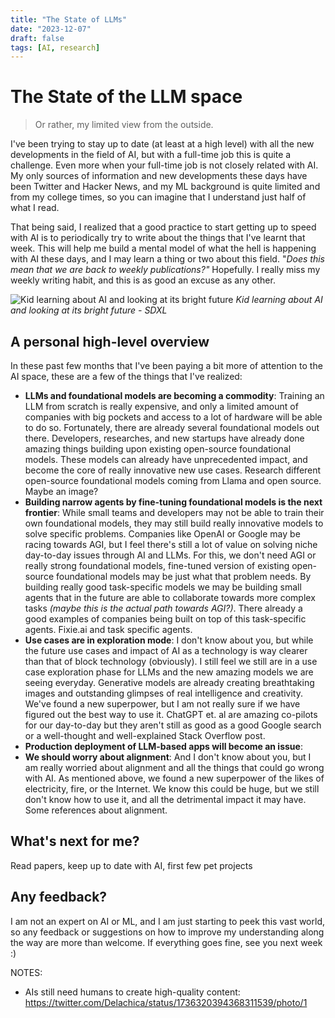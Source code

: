 ```yaml
---
title: "The State of LLMs"
date: "2023-12-07"
draft: false
tags: [AI, research]
---
```


# The State of the LLM space
> Or rather, my limited view from the outside.

I've been trying to stay up to date (at least at a high level) with all the new developments in the field of AI, but with a full-time job this is quite a challenge. Even more when your full-time job is not closely related with AI. My only sources of information and new developments these days have been Twitter and Hacker News, and my ML background is quite limited and from my college times, so you can imagine that I understand just half of what I read.

That being said, I realized that a good practice to start getting up to speed with AI is to periodically try to write about the things that I've learnt that week. This will help me build a mental model of what the hell is happening with AI these days, and I may learn a thing or two about this field. "_Does this mean that we are back to weekly publications?"_ Hopefully. I really miss my weekly writing habit, and this is as good an excuse as any other.

![Kid learning about AI and looking at its bright future](../images/kid-ai.jpeg)
*Kid learning about AI and looking at its bright future - SDXL*

## A personal high-level overview
In these past few months that I've been paying a bit more of attention to the AI space, these are a few of the things that I've realized:
- __LLMs and foundational models are becoming a commodity__: Training an LLM from scratch is really expensive, and only a limited amount of companies with big pockets and access to a lot of hardware will be able to do so. Fortunately, there are already several foundational models out there. Developers, researches, and new startups have already done amazing things building upon existing open-source foundational models. These models can already have unprecedented impact, and become the core of really innovative new use cases.
<TODO>Research different open-source foundational models coming from Llama and open source. Maybe an image?</TODO>
- __Building narrow agents by fine-tuning foundational models is the next frontier__: While small teams and developers may not be able to train their own foundational models, they may still build really innovative models to solve specific problems. Companies like OpenAI or Google may be racing towards AGI, but I feel there's still a lot of value on solving niche day-to-day issues through AI and LLMs. For this, we don't need AGI or really strong foundational models, fine-tuned version of existing open-source foundational models may be just what that problem needs. By building really good task-specific models we may be building small agents that in the future are able to collaborate towards more complex tasks _(maybe this is the actual path towards AGI?)_. There already a good examples of companies being built on top of this task-specific agents.
<TODO>Fixie.ai and task specific agents.</TODO>
- __Use cases are in exploration mode__: I don't know about you, but while the future use cases and impact of AI as a technology is way clearer than that of block technology (obviously). I still feel we still are in a use case exploration phase for LLMs and the new amazing models we are seeing everyday. Generative models are already creating breathtaking images and outstanding glimpses of real intelligence and creativity. We've found a new superpower, but I am not really sure if we have figured out the best way to use it. ChatGPT et. al are amazing co-pilots for our day-to-day but they aren't still as good as a good Google search or a well-thought and well-explained Stack Overflow post.
- __Production deployment of LLM-based apps will become an issue__:
- __We should worry about alignment__: And I don't know about you, but I am really worried about alignment and all the things that could go wrong with AI. As mentioned above, we found a new superpower of the likes of electricity, fire, or the Internet. We know this could be huge, but we still don't know how to use it, and all the detrimental impact it may have.
<TODO>Some references about alignment.</TODO>

## What's next for me?
<TODO>Read papers, keep up to date with AI, first few pet projects</TODO>

## Any feedback?
I am not an expert on AI or ML, and I am just starting to peek this vast world, so any feedback or suggestions on how to improve my understanding along the way are more than welcome. If everything goes fine, see you next week :)

NOTES: 
- AIs still need humans to create high-quality content: https://twitter.com/Delachica/status/1736320394368311539/photo/1

